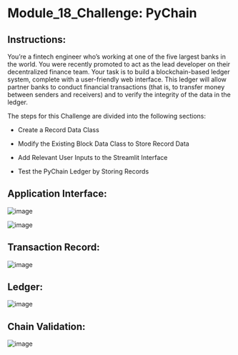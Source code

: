 # Module_18_Challenge: PyChain

## Instructions:

You’re a fintech engineer who’s working at one of the five largest banks in the world. You were recently promoted to act as the lead developer on their decentralized finance team. Your task is to build a blockchain-based ledger system, complete with a user-friendly web interface. This ledger will allow partner banks to conduct financial transactions (that is, to transfer money between senders and receivers) and to verify the integrity of the data in the ledger.

The steps for this Challenge are divided into the following sections:

  * Create a Record Data Class

  * Modify the Existing Block Data Class to Store Record Data

  * Add Relevant User Inputs to the Streamlit Interface

  * Test the PyChain Ledger by Storing Records

## Application Interface:

![image](https://github.com/AthuraThava/module_18_challenge/assets/125240804/82550d10-9251-4da8-977c-0cccb31a8165)

![image](https://github.com/AthuraThava/module_18_challenge/assets/125240804/dddb9659-a694-41fc-ac19-9d469352b1a5)

## Transaction Record:

![image](https://github.com/AthuraThava/module_18_challenge/assets/125240804/da0d1219-012b-4660-9d03-ad959ad783f0)

## Ledger:

![image](https://github.com/AthuraThava/module_18_challenge/assets/125240804/29de3e39-f3ce-4ef1-ac28-0ca31b7dfa65)

## Chain Validation:

![image](https://github.com/AthuraThava/module_18_challenge/assets/125240804/bd4ba41f-4a8a-469c-9209-ff99565d8c8e)

